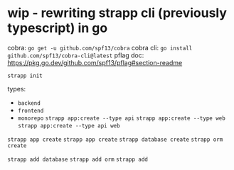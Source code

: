 # wip - rewriting strapp cli (previously typescript) in go

cobra: `go get -u github.com/spf13/cobra`
cobra cli: `go install github.com/spf13/cobra-cli@latest`
pflag doc: https://pkg.go.dev/github.com/spf13/pflag#section-readme

`strapp init`

types:

- `backend`
- `frontend`
- `monorepo`
  `strapp app:create --type api`
  `strapp app:create --type web`
  `strapp app:create --type api web`

`strapp app create`
`strapp app create`
`strapp database create`
`strapp orm create`

`strapp add database`
`strapp add orm`
`strapp add`
